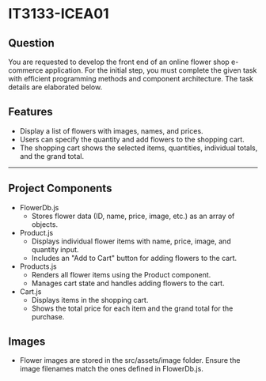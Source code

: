 # IT3133-ICEA01
## Question

You are requested to develop the front end of an online flower shop e-commerce application.
For the initial step, you must complete the given task with efficient programming methods
and component architecture. The task details are elaborated below.


## Features

- Display a list of flowers with images, names, and prices.
- Users can specify the quantity and add flowers to the shopping cart.
- The shopping cart shows the selected items, quantities, individual totals, and the grand total.

---
## Project Components
- FlowerDb.js
   -  Stores flower data (ID, name, price, image, etc.) as an array of objects.
- Product.js
    - Displays individual flower items with name, price, image, and quantity input.
    - Includes an "Add to Cart" button for adding flowers to the cart.
- Products.js
    - Renders all flower items using the Product component.
    - Manages cart state and handles adding flowers to the cart.
- Cart.js
    - Displays items in the shopping cart.
    - Shows the total price for each item and the grand total for the purchase.
  

## Images
- Flower images are stored in the src/assets/image folder. Ensure the image filenames match the ones defined in FlowerDb.js.


